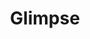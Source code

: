 ---
git: https://github.com/glimpse-editor/Glimpse
logohandle: glimpse-editor
sort: glimpse
title: Glimpse
website: https://glimpse-editor.org/
---